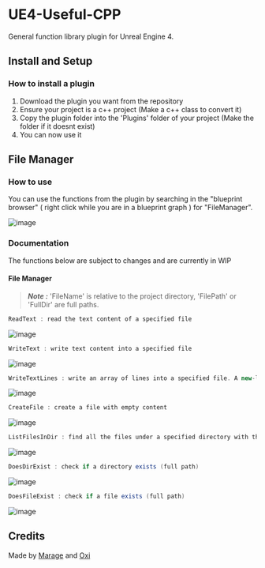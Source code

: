 # UE4-Useful-CPP

General function library plugin for Unreal Engine 4.

## Install and Setup 
### How to install a plugin
1. Download the plugin you want from the repository
2. Ensure your project is a c++ project (Make a c++ class to convert it)
3. Copy the plugin folder into the 'Plugins' folder of your project (Make the folder if it doesnt exist)
4. You can now use it

## File Manager
### How to use
You can use the functions from the plugin by searching in the "blueprint browser" ( right click while you are in a blueprint graph ) for "FileManager".

![image](https://user-images.githubusercontent.com/33568643/162084171-33fcbb16-0709-4c52-8bdb-3ff657c3496d.png)


### Documentation
The functions below are subject to changes and are currently in WIP
#### File Manager
> ***Note :*** 'FileName' is relative to the project directory, 'FilePath' or 'FullDir' are full paths.
```cs
ReadText : read the text content of a specified file
```

![image](https://user-images.githubusercontent.com/33568643/162084505-45446f1a-11a3-475b-97a4-d1e55879accf.png)

```cs
WriteText : write text content into a specified file
```

![image](https://user-images.githubusercontent.com/33568643/162084680-ebe5eb6f-8713-4ae6-aa8a-1b64528fdb2e.png)

```cs
WriteTextLines : write an array of lines into a specified file. A new-line char is placed inbetween each line
```

![image](https://user-images.githubusercontent.com/33568643/162085335-b88a4bf8-09d8-4aa6-95e1-a22188fa7c86.png)


```cs
CreateFile : create a file with empty content
```
![image](https://user-images.githubusercontent.com/33568643/162085146-4c549b38-463a-410b-961c-673a84dda7dc.png)

```cs
ListFilesInDir : find all the files under a specified directory with the specified extension, returns an array of file names
```

![image](https://user-images.githubusercontent.com/33568643/162085216-c17e3f48-fc9c-4b0c-b637-cc36c90f031c.png)

```cs
DoesDirExist : check if a directory exists (full path)
```

![image](https://user-images.githubusercontent.com/33568643/162085486-2d8a7200-a3ef-4dc9-bb63-0aad508d6cb0.png)

```cs
DoesFileExist : check if a file exists (full path)
```

![image](https://user-images.githubusercontent.com/33568643/162085551-37a0ea6b-01bc-4730-ba8c-be951b5b9115.png)


## Credits
Made by [Marage](https://github.com/MarageDev)  and [Oxi](https://github.com/oxi-dev0) 
